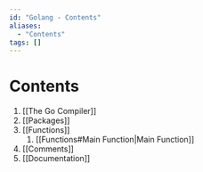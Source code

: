 ```yaml
---
id: "Golang - Contents"
aliases:
  - "Contents"
tags: []
---
```

# Contents

1. [[The Go Compiler]]
2. [[Packages]]
3. [[Functions]]
    1. [[Functions#Main Function|Main Function]]
4. [[Comments]]
5. [[Documentation]]
